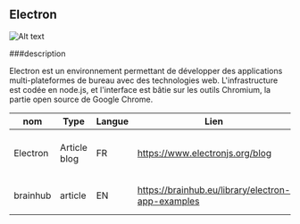 ## Electron

![Alt text](https://fr.wikipedia.org/wiki/Electron_%28framework%29#/media/Fichier:Electron_Software_Framework_Logo.svg)

###description

Electron est un environnement permettant de développer des applications multi-plateformes de bureau avec des technologies web. L'infrastructure est codée en node.js, et l'interface est bâtie sur les outils Chromium, la partie open source de Google Chrome.

| **nom** | **Type** | **Langue** | **Lien** | **Description** | **Tags** | **Note** | 
|---------|----------|------------|----------|-----------------|----------|----------|
|Electron|Article blog|FR|https://www.electronjs.org/blog|nouvelle mise à jour d'electron (28) |#news #maj| 5/5|
|brainhub|article|EN|https://brainhub.eu/library/electron-app-examples|Examples d'app avec Electron|#top #apps|2/5|

